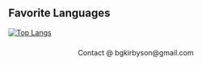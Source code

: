 ## Favorite Languages
[![Top Langs](https://github-readme-stats.vercel.app/api/top-langs/?username=AwesomeMarley)](https://github.com/anuraghazra/github-readme-stats)

###
<p align="center">
  Contact @ bgkirbyson@gmail.com
</p>
